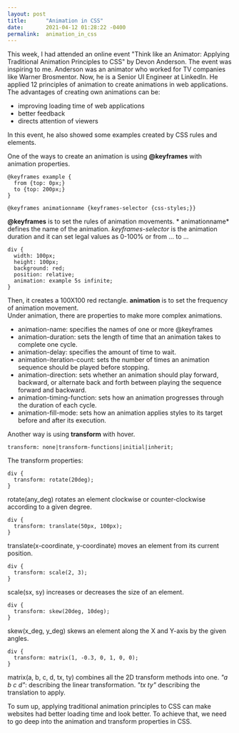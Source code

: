```yaml
---
layout: post
title:      "Animation in CSS"
date:       2021-04-12 01:28:22 -0400
permalink:  animation_in_css
---
```



This week, I had attended an online event "Think like an Animator: Applying Traditional Animation Principles to CSS" by Devon Anderson.  The event was inspiring to me.  Anderson was an animator who worked for TV companies like Warner Brosmentor.  Now, he is a Senior UI Engineer at LinkedIn.  He applied 12 principles of animation to create animations in web applications.  The advantages of creating own animations can be:
* improving loading time of web applications
* better feedback
* directs attention of viewers

In this event, he also showed some examples created by CSS rules and elements.

One of the ways to create an animation is using **@keyframes**  with animation properties.
```
@keyframes example {
  from {top: 0px;}
  to {top: 200px;}
}
```
```
@keyframes animationname {keyframes-selector {css-styles;}}
```
**@keyframes** is to set the rules of animation movements. * animationname* defines the name of the animation.
*keyframes-selector* is the animation duration and it can set legal values as 0-100% or from ... to ...

```
div {
  width: 100px;
  height: 100px;
  background: red;
  position: relative;
  animation: example 5s infinite;
}
``` 
Then, it creates a 100X100 red rectangle.  **animation** is to set the frequency of animation movement.  
Under animation, there are properties to make more complex animations.
* animation-name: specifies the names of one or more @keyframes
* animation-duration: sets the length of time that an animation takes to complete one cycle.
* animation-delay:  specifies the amount of time to wait.
* animation-iteration-count: sets the number of times an animation sequence should be played before stopping.
* animation-direction: sets whether an animation should play forward, backward, or alternate back and forth between playing the sequence forward and backward.
* animation-timing-function: sets how an animation progresses through the duration of each cycle.
* animation-fill-mode: sets how an animation applies styles to its target before and after its execution.

Another way is using **transform** with hover. 

```
transform: none|transform-functions|initial|inherit;
```
The transform properties:
```
div {
  transform: rotate(20deg);
}
```
rotate(any_deg) rotates an element clockwise or counter-clockwise according to a given degree.
```
div {
  transform: translate(50px, 100px);
}
```
translate(x-coordinate, y-coordinate) moves an element from its current position.
```
div {
  transform: scale(2, 3);
}
```
scale(sx, sy) increases or decreases the size of an element.
```
div {
  transform: skew(20deg, 10deg);
}
```
skew(x_deg, y_deg) skews an element along the X and Y-axis by the given angles.
```
div {
  transform: matrix(1, -0.3, 0, 1, 0, 0);
}
```
matrix(a, b, c, d, tx, ty) combines all the 2D transform methods into one. *"a b c d"*: describing the linear transformation.  *"tx ty"* describing the translation to apply.

To sum up, applying traditional animation principles to CSS can make websites had better loading time and look better.  To achieve that, we need to go deep into the animation and transform properties in CSS.  


